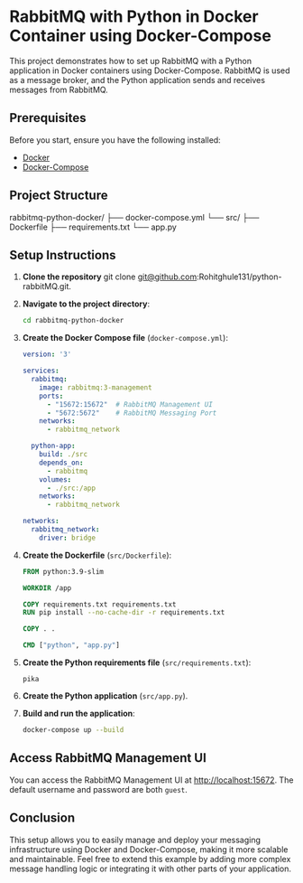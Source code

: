 # RabbitMQ with Python in Docker Container using Docker-Compose

This project demonstrates how to set up RabbitMQ with a Python application in Docker containers using Docker-Compose. RabbitMQ is used as a message broker, and the Python application sends and receives messages from RabbitMQ.

## Prerequisites

Before you start, ensure you have the following installed:

- [Docker](https://www.docker.com/get-started)
- [Docker-Compose](https://docs.docker.com/compose/install/)

## Project Structure

rabbitmq-python-docker/
├── docker-compose.yml
└── src/
├── Dockerfile
├── requirements.txt
└── app.py

## Setup Instructions

1. **Clone the repository** git clone git@github.com:Rohitghule131/python-rabbitMQ.git.

2. **Navigate to the project directory**:
    ```sh
    cd rabbitmq-python-docker
    ```

3. **Create the Docker Compose file** (`docker-compose.yml`):
    ```yml
    version: '3'

    services:
      rabbitmq:
        image: rabbitmq:3-management
        ports:
          - "15672:15672"  # RabbitMQ Management UI
          - "5672:5672"    # RabbitMQ Messaging Port
        networks:
          - rabbitmq_network

      python-app:
        build: ./src
        depends_on:
          - rabbitmq
        volumes:
          - ./src:/app
        networks:
          - rabbitmq_network

    networks:
      rabbitmq_network:
        driver: bridge
    ```

4. **Create the Dockerfile** (`src/Dockerfile`):
    ```Dockerfile
    FROM python:3.9-slim

    WORKDIR /app

    COPY requirements.txt requirements.txt
    RUN pip install --no-cache-dir -r requirements.txt

    COPY . .

    CMD ["python", "app.py"]
    ```

5. **Create the Python requirements file** (`src/requirements.txt`):
    ```
    pika
    ```

6. **Create the Python application** (`src/app.py`).

7. **Build and run the application**:
    ```sh
    docker-compose up --build
    ```

## Access RabbitMQ Management UI

You can access the RabbitMQ Management UI at [http://localhost:15672](http://localhost:15672). The default username and password are both `guest`.

## Conclusion

This setup allows you to easily manage and deploy your messaging infrastructure using Docker and Docker-Compose, making it more scalable and maintainable. Feel free to extend this example by adding more complex message handling logic or integrating it with other parts of your application.